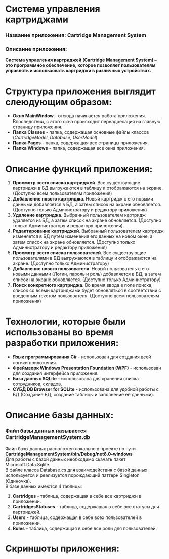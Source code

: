 # Система управления картриджами
### Название приложения: Cartridge Management System
### Описание приложения:
**Система управления картриджей (Cartridge Management System) – это программное обеспечение, которое позволяет пользователям управлять и использовать картриджи в различных устройствах.**

# Структура приложения выглядит слеюдующим образом:
- **Окно MainWindow** - отсюда начинается работа приложения. Впоследствии, с этого окна происходит переадресация на главную страницу приложения.
- **Папка Classes** - папка, содержащая основные файлы классов (_CartridgeModel_, _Database_, _UserModel_).
- **Папка Pages** - папка, содержащая все страницы приложения.
- **Папка Windows** - папка, содержащая все окна приложения.
 
# Описание функций приложения:
1. **Просмотр всего списка картриджей**. Все существующие картриджи в БД выгружаются в таблицу и отображаются на экране. (Доступно всем пользователям приложения)
2. **Добавление нового картриджа**. Новый картридж с его новыми данными добавляется в БД, а затем список на экране обновляется. (Доступно только Администратору и редактору приложения)
3. **Удаление картриджа**. Выбранный пользователем картридж удаляется из БД, а затем список на экране обновляется. (Доступно только Администратору и редактору приложения)
4. **Редактирование картриджей**. Выбранный пользователем картридж изменяется в БД путем изменения его данных на новом окне, а затем список на экране обновляется. (Доступно только Администратору и редактору приложения)
5. **Просмотр всего списка пользователей**. Все существующие пользователями в БД выгружаются в таблицу и отображаются на экране. (Доступно только Администратору)
6. **Добавление нового пользователя**. Новый пользователь с его новыми данными (Логин, пароль и роль) добавляется в БД, а затем список на экране обновляется. (Доступно только Администратору)
7. **Поиск конкретного картриджа**. Во время ввода в поле поиска, список со всеми картриджами будет обновляться в соответствии с введенным текстом пользователя. (Доступно всем пользователям приложения)

# Технологии, которые были использованы во время разработки приложения:
- **Язык программирования C#** - использован для создания всей логики приложения.
- **Фреймворк Windows Presentation Foundation (WPF)** - использован для создания интерфейса приложения.
- **База данных SQLite** - использована для хранения списка сотрудников, складов.
- **СУБД DB Browser for SQLite** - использована для удобной работы с БД (Создание БД, создание таблицы и заполнение её данными).

# Описание базы данных:
### Файл базы данных называется CartridgeManagementSystem.db <br/>
Файл базы данных расположен локально в проекте по пути **CartridgeManagementSystem/bin/Debug/net8.0-windows** </br>
Для работы с базой данных необходимо скачать пакет Microsoft.Data.Sqlite. <br/>
В файле класса Database.cs для взаимодействия с базой данных используется и реализуется порождающий паттерн Singleton (Одиночка). <br/>
В базе данных имеются 4 таблицы:
1. **Cartridges** - таблица, содержащая в себе все картриджи в приложении.
2. **CartridgesStatuses** - таблица, содержащая в себе все статусы для картриджей.
3. **Users** - таблица, содержащая в себе всех пользователей в приложении.
4. **Roles** - таблица, содержащая в себе все роли для пользователей.

# Скриншоты приложения:


